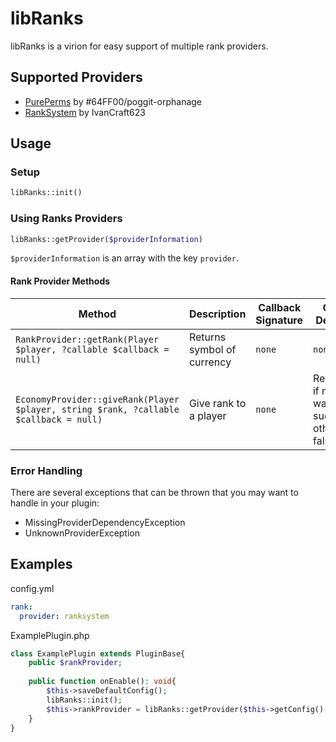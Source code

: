# libRanks

libRanks is a virion for easy support of multiple rank providers.

## Supported Providers

- [PurePerms](https://poggit.pmmp.io/p/PurePerms) by #64FF00/poggit-orphanage
- [RankSystem](https://poggit.pmmp.io/p/RankSystem) by IvanCraft623

## Usage

### Setup

```php
libRanks::init()
```

### Using Ranks Providers

```php
libRanks::getProvider($providerInformation)
```

`$providerInformation` is an array with the key ```provider```.

#### Rank Provider Methods

| Method                                                                                            | Description                | Callback Signature                                   | Callback Description                                                      |
|---------------------------------------------------------------------------------------------------|----------------------------|------------------------------------------------------|---------------------------------------------------------------------------|
| ```RankProvider::getRank(Player $player, ?callable $callback = null)```                                                  | Returns symbol of currency | `none`                                               | `none`                                                                    |
| ```EconomyProvider::giveRank(Player $player, string $rank, ?callable $callback = null)``` | Give rank to a player     | `none`                    | Returns true if money was given successfully, otherwise false.            |
### Error Handling

There are several exceptions that can be thrown that you may want to handle in your plugin:

* MissingProviderDependencyException
* UnknownProviderException

## Examples

config.yml

```yaml
rank:
  provider: ranksystem
```

ExamplePlugin.php

```php
class ExamplePlugin extends PluginBase{
    public $rankProvider;
    
    public function onEnable(): void{
        $this->saveDefaultConfig();
        libRanks::init();
        $this->rankProvider = libRanks::getProvider($this->getConfig()->get("rank"));
    }
}
```
